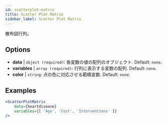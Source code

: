 ```yaml
---
id: scatterplot-matrix
title: Scatter Plot Matrix
sidebar_label: Scatter Plot Matrix
---
```


散布図行列。

## Options

* __data__ | `object (required)`: 各変数の値の配列のオブジェクト. Default: `none`.
* __variables__ | `array (required)`: 行列に表示する変数の配列. Default: `none`.
* __color__ | `string`: 点の色に対応させる範疇変数. Default: `none`.


## Examples

```jsx live
<ScatterPlotMatrix
    data={heartdisease} 
    variables={[ 'Age', 'Cost', 'Interventions' ]}
/>
```

